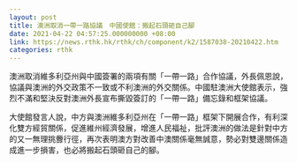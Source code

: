 ```yaml
---
layout: post
title: 澳洲取消一帶一路協議　中國使館：搬起石頭砸自己腳
date: 2021-04-22 04:57:25.000000000 +08:00
link: https://news.rthk.hk/rthk/ch/component/k2/1587038-20210422.htm
categories: rthk
---
```


澳洲取消維多利亞州與中國簽署的兩項有關「一帶一路」合作協議，外長佩恩說，協議與澳洲的外交政策不一致或不利澳洲的外交關係。中國駐澳洲大使館表示，強烈不滿和堅決反對澳洲外長宣布撕毀簽訂的「一帶一路」備忘錄和框架協議。

大使館發言人說，中方與澳洲維多利亞州在「一帶一路」框架下開展合作，有利深化雙方經貿關係，促進維州經濟發展，增進人民福祉，批評澳洲的做法是針對中方的又一無理挑釁行徑，再次表明澳方對改善中澳關係毫無誠意，勢必對雙邊關係造成進一步損害，也必將搬起石頭砸自己的腳。
